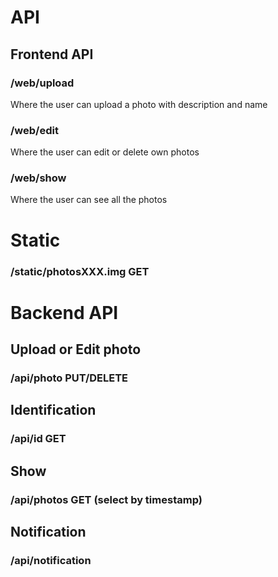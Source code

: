 # API

## Frontend API

### /web/upload

Where the user can upload a photo with description and name

### /web/edit

Where the user can edit or delete own photos

### /web/show

Where the user can see all the photos



# Static

### /static/photosXXX.img GET

# Backend API

## Upload or Edit photo

### /api/photo PUT/DELETE

## Identification

### /api/id GET

## Show

### /api/photos GET (select by timestamp)

## Notification

### /api/notification

